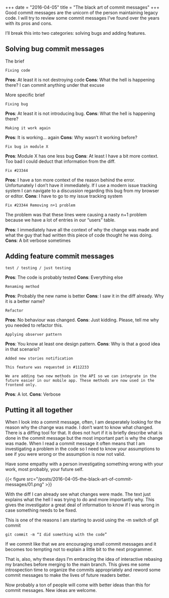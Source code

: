 +++
date = "2016-04-05"
title = "The black art of commit messages"
+++
Good commit messages are the unicorn of the person maintaining legacy code. I will try to review some commit messages I’ve found over the years with its pros and cons.

I’ll break this into two categories: solving bugs and adding features.

<!--more-->

## Solving bug commit messages

The brief

```
Fixing code
```

**Pros**: At least it is not destroying code
**Cons**: What the hell is happening there? I can commit anything under that excuse

More specific brief

```
Fixing bug
```

**Pros**: At least it is not introducing bug.
**Cons**: What the hell is happening there?

```
Making it work again
```

**Pros**: It is working… again
**Cons**: Why wasn’t it working before?

```
Fix bug in module X
```

**Pros**: Module X has one less bug
**Cons**: At least I have a bit more context. Too bad I could deduct that information from the diff.

```
Fix #23344
```

**Pros**: I have a ton more context of the reason behind the error. Unfortunately I don’t have it immediately. If I use a modern issue tracking system I can navigate to a discussion regarding this bug from my browser or editor.
**Cons**: I have to go to my issue tracking system

```
Fix #23344 Removing n+1 problem
```

The problem was that these lines were causing a nasty n+1 problem because we have a lot of entries in our “users” table.

**Pros**: I immediately have all the context of why the change was made and what the guy that had written this piece of code thought he was doing.
**Cons**: A bit verbose sometimes

## Adding feature commit messages

```
test / testing / just testing
```

**Pros**: The code is probably tested
**Cons**: Everything else

```
Renaming method
```

**Pros**: Probably the new name is better
**Cons**: I saw it in the diff already. Why it is a better name?

```
Refactor
```

**Pros**: No behaviour was changed.
**Cons**: Just kidding. Please, tell me why you needed to refactor this.

```
Applying observer pattern
```

**Pros**: You know at least one design pattern.
**Cons**: Why is that a good idea in that scenario?

```
Added new stories notification

This feature was requested in #112233

We are adding two new methods in the API so we can integrate in the future easier in our mobile app. These methods are now used in the frontend only.
```

**Pros**: A lot.
**Cons**: Verbose

## Putting it all together

When I look into a commit message, often, I am desperately looking for the reason why the change was made. I don’t want to know what changed. There is a diffing tool for that. It does not hurt if it is briefly describe what is done in the commit message but the most important part is why the change was made. When I read a commit message it often means that I am investigating a problem in the code so I need to know your assumptions to see if you were wrong or the assumption is now not valid.

Have some empathy with a person investigating something wrong with your work, most probably, your future self.

{{< figure src="/posts/2016-04-05-the-black-art-of-commit-messages/01.png" >}}

With the diff I can already see what changes were made. The text just explains what the hell I was trying to do and more importantly why. This gives the investigator a great deal of information to know if I was wrong in case something needs to be fixed.

This is one of the reasons I am starting to avoid using the -m switch of git commit

```
git commit -m “I did something with the code”
```

If we commit like that we are encouraging small commit messages and it becomes too tempting not to explain a little bit to the next programmer.

That is, also, why these days I’m embracing the idea of interactive rebasing my branches before merging to the main branch. This gives me some introspection time to organize the commits appropriately and reword some commit messages to make the lives of future readers better.

Now probably a ton of people will come with better ideas than this for commit messages. New ideas are welcome.
